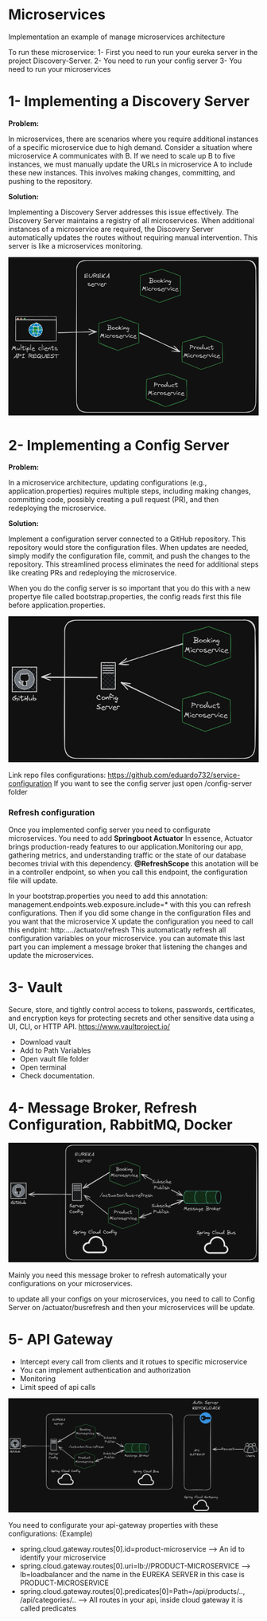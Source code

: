 # Microservices

Implementation an example of manage microservices architecture

To run these microservice:
1- First you need to run your eureka server in the project Discovery-Server.
2- You need to run your config server
3- You need to run your microservices

# 1- Implementing a Discovery Server

**Problem:**

In microservices, there are scenarios where you require additional instances of a specific microservice due to high demand. Consider a situation where microservice A communicates with B. If we need to scale up B to five instances, we must manually update the URLs in microservice A to include these new instances. This involves making changes, committing, and pushing to the repository.

**Solution:**

Implementing a Discovery Server addresses this issue effectively. The Discovery Server maintains a registry of all microservices. When additional instances of a microservice are required, the Discovery Server automatically updates the routes without requiring manual intervention. This server is like a microservices monitoring.

![Discovery Server](Discovery-Server-Diagram.png)

# 2- Implementing a Config Server

**Problem:**

In a microservice architecture, updating configurations (e.g., application.properties) requires multiple steps, including making changes, committing code, possibly creating a pull request (PR), and then redeploying the microservice.

**Solution:**

Implement a configuration server connected to a GitHub repository. This repository would store the configuration files. When updates are needed, simply modify the configuration file, commit, and push the changes to the repository. This streamlined process eliminates the need for additional steps like creating PRs and redeploying the microservice.

When you do the config server is so important that you do this with a new propertye file called bootstrap.properties, the config reads first this file before application.properties.

![Config Server](Config-Server-Diagram.png)

Link repo files configurations: https://github.com/eduardo732/service-configuration
If you want to see the config server just open /config-server folder

### Refresh configuration

Once you implemented config server you need to configurate microservices.
You need to add
**Springboot Actuator**
In essence, Actuator brings production-ready features to our application.Monitoring our app, gathering metrics, and understanding traffic or the state of our database becomes trivial with this dependency.
**@RefreshScope**
this anotation will be in a controller endpoint, so when you call this endpoint, the configuration file will update.

In your bootstrap.properties you need to add this annotation:
management.endpoints.web.exposure.include=\*
with this you can refresh configurations.
Then if you did some change in the configuration files and you want that the microservice X update the configuration you need to call this endpint:
http:..../actuator/refresh
This automaticatly refresh all configuration variables on your microservice.
you can automate this last part you can implement a message broker that listening the changes and update the microservices.

# 3- Vault

Secure, store, and tightly control access to tokens, passwords, certificates, and encryption keys for protecting secrets and other sensitive data using a UI, CLI, or HTTP API.
https://www.vaultproject.io/

- Download vault
- Add to Path Variables
- Open vault file folder
- Open terminal
- Check documentation.

# 4- Message Broker, Refresh Configuration, RabbitMQ, Docker

![Message Broker](Message-Broker.png)

Mainly you need this message broker to refresh automatically your configurations on your microservices.

to update all your configs on your microservices, you need to call to Config Server on /actuator/busrefresh and then your microservices will be update.

# 5- API Gateway

- Intercept every call from clients and it rotues to specific microservice
- You can implement authentication and authorization
- Monitoring
- Limit speed of api calls

![Api Gateway](api-gateway.png)

You need to configurate your api-gateway properties with these configurations:
(Example)

- spring.cloud.gateway.routes[0].id=product-microservice --> An id to identify your microservice
- spring.cloud.gateway.routes[0].uri=lb://PRODUCT-MICROSERVICE --> lb=loadbalancer and the name in the EUREKA SERVER in this case is PRODUCT-MICROSERVICE
- spring.cloud.gateway.routes[0].predicates[0]=Path=/api/products/.., /api/categories/.. --> All routes in your api, inside cloud gateway it is called predicates